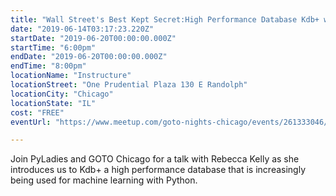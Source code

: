 ```yaml
---
title: "Wall Street's Best Kept Secret:High Performance Database Kdb+ with Rebecca Kelly"
date: "2019-06-14T03:17:23.220Z"
startDate: "2019-06-20T00:00:00.000Z"
startTime: "6:00pm"
endDate: "2019-06-20T00:00:00.000Z"
endTime: "8:00pm"
locationName: "Instructure"
locationStreet: "One Prudential Plaza 130 E Randolph"
locationCity: "Chicago"
locationState: "IL"
cost: "FREE"
eventUrl: "https://www.meetup.com/goto-nights-chicago/events/261333046/"

---
```


Join PyLadies and GOTO Chicago for a talk with Rebecca Kelly as she introduces us to Kdb+ a high performance database that is increasingly being used for machine learning with Python.


